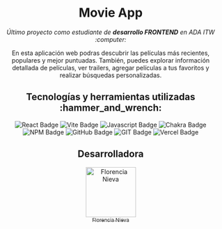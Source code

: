 <h1 align=center>Movie App</h1>

<div align="center">
  <p><em>Último proyecto como estudiante de <strong>desarrollo FRONTEND</strong> en ADA ITW :computer:</em></p>
</div>

<p align="center">En esta aplicación web podras descubrir las películas más recientes, populares y mejor puntuadas. También, puedes explorar información detallada de películas, ver trailers, agregar películas a tus favoritos y realizar búsquedas personalizadas.</p>

<h2 align=center> Tecnologías y herramientas utilizadas :hammer_and_wrench: </h2>

<p align="center">
  <img src="https://img.shields.io/badge/react-%2320232a.svg?style=for-the-badge&logo=react&logoColor=%2361DAFB" alt="React Badge">
  <img src="https://img.shields.io/badge/vite-%23646CFF.svg?style=for-the-badge&logo=vite&logoColor=white" alt="Vite Badge">
  <img src="https://img.shields.io/badge/javascript-%23323330.svg?style=for-the-badge&logo=javascript&logoColor=%23F7DF1E" alt="Javascript Badge">
  <img src="https://img.shields.io/badge/chakra-%234ED1C5.svg?style=for-the-badge&logo=chakraui&logoColor=white" alt="Chakra Badge">
  <img src="https://img.shields.io/badge/NPM-%23CB3837.svg?style=for-the-badge&logo=npm&logoColor=white" alt="NPM Badge">
  <img src="https://img.shields.io/badge/github-%23121011.svg?style=for-the-badge&logo=github&logoColor=white" alt="GitHub Badge">
  <img src="https://img.shields.io/badge/git-%23F05033.svg?style=for-the-badge&logo=git&logoColor=white" alt="GIT Badge">
  <img src="https://img.shields.io/badge/vercel-%23000000.svg?style=for-the-badge&logo=vercel&logoColor=white" alt="Vercel Badge">
</p>

<h2 align=center> Desarrolladora</h2>
<div align="center">
  <a href="https://github.com/FlorenciaNieva">
    <img src="https://avatars.githubusercontent.com/u/130400046?v=4" width="115" alt="Florencia Nieva">
    <br>
    <sub>Florencia Nieva</sub>
  </a>
</div>
